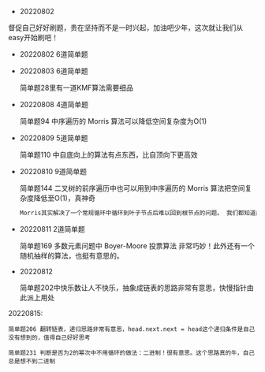 - 20220802

督促自己好好刷题，贵在坚持而不是一时兴起，加油吧少年，这次就让我们从easy开始刷吧！

- 20220802 6道简单题

- 20220803 6道简单题

    简单题28里有一道KMF算法需要细品

- 20220808 4道简单题

    简单题94 中序遍历的 Morris 算法可以降低空间复杂度为O(1)

- 20220809 5道简单题

    简单题110 中自底向上的算法有点东西，比自顶向下更高效

- 20220810 9道简单题

    简单题144 二叉树的前序遍历中也可以用到中序遍历的 Morris 算法把空间复杂度降低至O(1)，真神奇

    ```txt
    Morris其实解决了一个常规循环中循环到叶子节点后难以回到根节点的问题。 我们都知道前序遍历是先左后右，那么对任一节点p1来说，其右子树p1right所有节点必然在左子树p1left之后。代码中第二个while做的是，在p1left里一直往右，直到找不到更右的点，记这一点为p2。然后把p1right接到p2的右边。 这样既保证了p1right在p1left所有点之后，又不需要再回到p1节点。 即在正常的往下循环的过程中，不断把右半部分剪下来，接到左半部分的最右下
    ```

- 20220811 2道简单题

    简单题169 多数元素问题中 Boyer-Moore 投票算法 非常巧妙！此外还有一个随机抽样的算法，也挺有意思的。

- 20220812

    简单题202中快乐数让人不快乐，抽象成链表的思路非常有意思，快慢指针由此派上用处

20220815:

    简单题206 翻转链表，递归思路非常有意思，head.next.next = head这个递归条件是自己没有想到的，值得自己好好思考

    简单题231 判断是否为2的幂次中不用循环的做法：二进制！很有意思。这个思路真的牛，自己总是想不到二进制